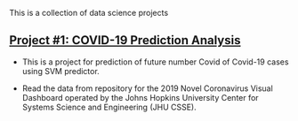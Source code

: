 This is a collection of data science projects

## [Project #1: COVID-19 Prediction Analysis](https://github.com/sreekrishna7/COVID_19_Prediction_Analysis)
- This is a project for prediction of future number Covid of Covid-19 cases using SVM predictor.

- Read the data from repository for the 2019 Novel Coronavirus Visual Dashboard operated by the Johns Hopkins University Center for Systems Science and Engineering (JHU CSSE).

